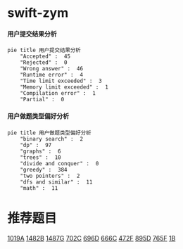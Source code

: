 # swift-zym

<!-- tabs:start -->



#### **用户提交结果分析**

```mermaid
pie title 用户提交结果分析
    "Accepted" :  45
    "Rejected" :  0
    "Wrong answer" :  46
    "Runtime error" :  4
    "Time limit exceeded" :  3
    "Memory limit exceeded" :  1
    "Compilation error" :  1
    "Partial" :  0
```

#### **用户做题类型偏好分析**

```mermaid
pie title 用户做题类型偏好分析
    "binary search" :  2
    "dp" :  97
    "graphs" :  6
    "trees" :  10
    "divide and conquer" :  0
    "greedy" :  384
    "two pointers" :  2
    "dfs and similar" :  11
    "math" :  11
```



<!-- tabs:end -->
# 推荐题目
[1019A](https://codeforces.com/contest/1019/problem/A)
[1482B](https://codeforces.com/contest/1482/problem/B)
[1487G](https://codeforces.com/contest/1487/problem/G)
[702C](https://codeforces.com/contest/702/problem/C)
[696D](https://codeforces.com/contest/696/problem/D)
[666C](https://codeforces.com/contest/666/problem/C)
[472F](https://codeforces.com/contest/472/problem/F)
[895D](https://codeforces.com/contest/895/problem/D)
[765F](https://codeforces.com/contest/765/problem/F)
[1B](https://codeforces.com/contest/1/problem/B)
